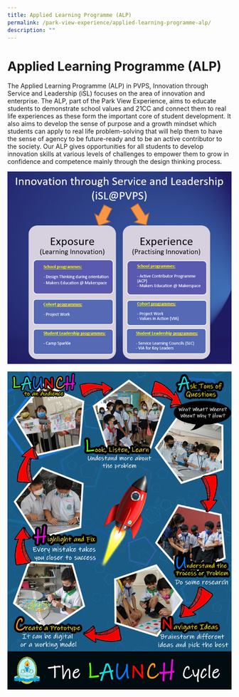 ```yaml
---
title: Applied Learning Programme (ALP)
permalink: /park-view-experience/applied-learning-programme-alp/
description: ""
---
```

# **Applied Learning Programme (ALP)**

The Applied Learning Programme (ALP) in PVPS, Innovation through Service and Leadership (iSL) focuses on the area of innovation and enterprise. The ALP, part of the Park View Experience, aims to educate students to demonstrate school values and 21CC and connect them to real life experiences as these form the important core of student development. It also aims to develop the sense of purpose and a growth mindset which students can apply to real life problem-solving that will help them to have the sense of agency to be future-ready and to be an active contributor to the society. Our ALP gives opportunities for all students to develop innovation skills at various levels of challenges to empower them to grow in confidence and competence mainly through the design thinking process.

![](/images/Innovation.png)

![](/images/Design%20thinking%20poster.jpg)